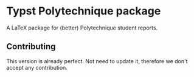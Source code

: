 # Typst Polytechnique package

A LaTeX package for (better) Polytechnique student reports.

## Contributing

This version is already perfect. Not need to update it, therefore we don't accept any contribution.
